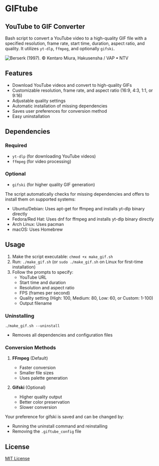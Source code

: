 # GIFtube
## YouTube to GIF Converter

Bash script to convert a YouTube video to a high-quality GIF file with a specified resolution, frame rate, start time, duration, aspect ratio, and quality. It utilizes `yt-dlp`, `ffmpeg`, and optionally `gifski`.

![Berserk (1997). © Kentaro Miura, Hakusensha / VAP • NTV](demo.gif)

## Features

- Download YouTube videos and convert to high-quality GIFs
- Customizable resolution, frame rate, and aspect ratio (16:9, 4:3, 1:1, or 9:16)
- Adjustable quality settings
- Automatic installation of missing dependencies
- Saves user preferences for conversion method
- Easy uninstallation

## Dependencies

### Required
- `yt-dlp` (for downloading YouTube videos)
- `ffmpeg` (for video processing)

### Optional
- `gifski` (for higher quality GIF generation)

The script automatically checks for missing dependencies and offers to install them on supported systems:
- Ubuntu/Debian: Uses apt-get for ffmpeg and installs yt-dlp binary directly
- Fedora/Red Hat: Uses dnf for ffmpeg and installs yt-dlp binary directly
- Arch Linux: Uses pacman
- macOS: Uses Homebrew

## Usage

1. Make the script executable: `chmod +x make_gif.sh`
2. Run: `./make_gif.sh` (or `sudo ./make_gif.sh` on Linux for first-time installation)
3. Follow the prompts to specify:
   - YouTube URL
   - Start time and duration
   - Resolution and aspect ratio
   - FPS (frames per second)
   - Quality setting (High: 100, Medium: 80, Low: 60, or Custom: 1-100)
   - Output filename

### Uninstalling
`./make_gif.sh --uninstall`
- Removes all dependencies and configuration files

### Conversion Methods

1. **FFmpeg** (Default)
   - Faster conversion
   - Smaller file sizes
   - Uses palette generation

2. **Gifski** (Optional)
   - Higher quality output
   - Better color preservation
   - Slower conversion

Your preference for gifski is saved and can be changed by:
- Running the uninstall command and reinstalling
- Removing the `.giftube_config` file

## License

[MIT License](https://opensource.org/licenses/MIT)
